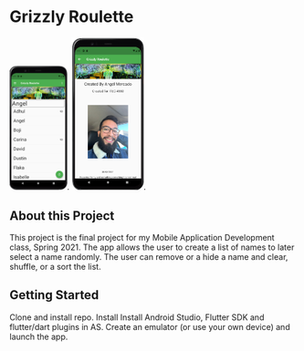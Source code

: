 # Grizzly Roulette
<img src="https://github.com/amercadorodrigue/GrizzlyRoulette/blob/master/generated_List.png?raw=true" width="20%" height="20%">.
<img src="https://github.com/amercadorodrigue/GrizzlyRoulette/blob/master/about_page.png?raw=true" width="25%" height="25%">.

## About this Project

This project is the final project for my Mobile Application Development class, Spring 2021.
The app allows the user to create a list of names to later select a name randomly. The user can 
remove or a hide a name and clear, shuffle, or a sort the list. 

## Getting Started

Clone and install repo. 
Install Install Android Studio, Flutter SDK and flutter/dart plugins in AS.
Create an emulator (or use your own device) and launch the app. 
